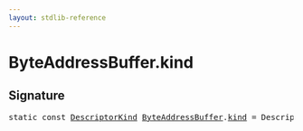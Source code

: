 ```yaml
---
layout: stdlib-reference
---
```


# ByteAddressBuffer.kind

## Signature
<pre>
<span class='code_keyword'>static</span> <span class='code_keyword'>const</span> <a href="../descriptorkind-0a/index.html" class="code_type">DescriptorKind</a> <a href="index.html" class="code_type">ByteAddressBuffer</a>.<a href="kind.html" class="code_var">kind</a> = DescriptorKind\.StorageBuffer;
</pre>

